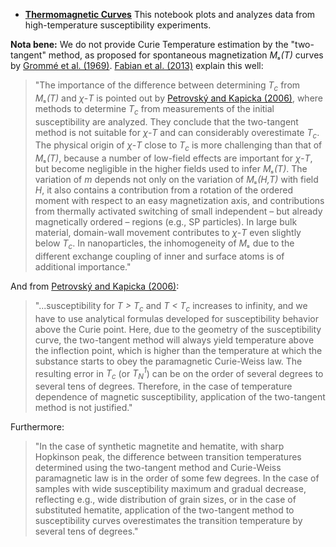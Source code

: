 - [**Thermomagnetic Curves**](../high_T_susceptibility.ipynb) This notebook plots and
  analyzes data from high-temperature susceptibility experiments.

**Nota bene:** We do not provide Curie Temperature estimation by the "two-tangent"
method, as proposed for spontaneous magnetization *Mₛ(T)* curves by
[Grommé et al. (1969)](https://doi.org/10.1029/JB074i022p05277).
[Fabian et al. (2013)](https://doi.org/10.1029/2012GC004440) explain this well:

> "The importance of the difference between determining *T<sub>c</sub>* from *Mₛ(T)* and
> *χ-T* is pointed out by [Petrovský and Kapicka (2006)](https://doi.org/10.1029/2006JB004507),
> where methods to determine *T<sub>c</sub>* from measurements of the initial
> susceptibility are analyzed. They conclude that the two-tangent method is not
> suitable for *χ-T* and can considerably overestimate *T<sub>c</sub>*. The physical
> origin of *χ-T* close to *T<sub>c</sub>* is more challenging than that of *Mₛ(T)*,
> because a number of low-field effects are important for *χ-T*, but become
> negligible in the higher fields used to infer *Mₛ(T)*. The variation of *m* depends
> not only on the variation of *Mₛ(H,T)* with field *H*, it also contains a
> contribution from a rotation of the ordered moment with respect to an easy
> magnetization axis, and contributions from thermally activated switching of small
> independent – but already magnetically ordered – regions (e.g., SP particles). In
> large bulk material, domain-wall movement contributes to *χ-T* even slightly below
> *T<sub>c</sub>*. In nanoparticles, the inhomogeneity of *Mₛ* due to the different
> exchange coupling of inner and surface atoms is of additional importance."

And from [Petrovský and Kapicka (2006)](https://doi.org/10.1029/2006JB004507):

> "...susceptibility for *T > T<sub>c</sub>* and *T < T<sub>c</sub>* increases to infinity,
> and we have to use analytical formulas developed for susceptibility behavior above
> the Curie point. Here, due to the geometry of the susceptibility curve, the
> two-tangent method will always yield temperature above the inflection point, which
> is higher than the temperature at which the substance starts to obey the paramagnetic
> Curie-Weiss law. The resulting error in *T<sub>c</sub>* (or *T<sub>N</sub><sup>1</sup>*)
> can be on the order of several degrees to several tens of degrees. Therefore, in the
> case of temperature dependence of magnetic susceptibility, application of the
> two-tangent method is not justified."

Furthermore:

> "In the case of synthetic magnetite and hematite, with sharp Hopkinson peak, the
> difference between transition temperatures determined using the two-tangent method
> and Curie-Weiss paramagnetic law is in the order of some few degrees. In the case of
> samples with wide susceptibility maximum and gradual decrease, reflecting e.g., wide
> distribution of grain sizes, or in the case of substituted hematite, application of
> the two-tangent method to susceptibility curves overestimates the transition
> temperature by several tens of degrees."